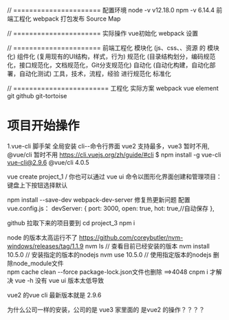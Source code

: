 // ======================
配置环境
node -v
v12.18.0
npm -v
6.14.4
前端工程化
webpack
打包发布
Source Map

// ======================
实际操作
vue初始化
webpack 设置


// ======================
前端工程化
模块化 (js、css、、资源 的 模块化)
组件化 (复用现有的UI结构，样式，行为)
规范化 (目录结构划分，编码规范化，接口规范化，文档规范化，Git分支规范化)
自动化 (自动化构建，自动化部署，自动化测试)
工具，技术，流程，经验  进行规范化 标准化

// ========================
工程化 实际方案
webpack
vue
element
git  github git-tortoise

# 项目开始操作
1.vue-cli 脚手架 全局安装    cli--命令行界面
vue2 支持最多，vue3 暂时不用, @vue/cli 暂时不用
https://cli.vuejs.org/zh/guide/#cli
$ npm install -g vue-cli
 vue-cli@2.9.6   @vue/cli 4.0.5

 vue create project_1     /   你也可以通过 vue ui 命令以图形化界面创建和管理项目：
 键盘上下按钮选择默认

 npm install --save-dev webpack-dev-server
 修复热更新问题  配置 vue.config.js：   devServer: { port: 3000, open: true, hot: true,//自动保存 },

 github 拉取下来的项目要到 cd project_3  npm i

 node 的版本太高运行不了  https://github.com/coreybutler/nvm-windows/releases/tag/1.1.9
 nvm ls   // 查看目前已经安装的版本
 nvm install 10.5.0  // 安装指定的版本的nodejs
 nvm use 10.5.0  // 使用指定版本的nodejs
删除node_module文件   
npm cache clean --force       package-lock.json文件也删除     ==>4048
cnpm i   才解决
vue -h   没有 vue ui 版本太低导致



vue2 的vue cli 最新版本就是 2.9.6

为什么公司一样的安装，公司的是 vue3   家里面的 是vue2 的操作？？？？